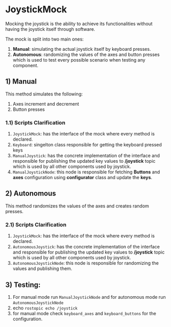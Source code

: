 # JoystickMock

Mocking the joystick is the ability to achieve its functionalities without having the joystick itself through software.

The mock is split into two main ones:
1) **Manual**: simulating the actual joystick itself by keyboard presses.
2) **Autonomous**: randomizing the values of the axes and button presses which is used to test every possible scenario when testing any component.

## 1) Manual 

This method simulates the following:
1) Axes increment and decrement 
2) Button presses 

### 1.1) Scripts Clarification
1) `JoystickMock`: has the interface of the mock where every method is declared.
2) `Keyboard`: singelton class responsible for getting the keyboard pressed keys 
3) `ManualJoystick`: has the concrete implementation of the interface and responsible for publishing the updated key values to **/joystick** topic which is used by all other components used by joystick.
4) `ManualJoystickNode`: this node is responsible for fetching **Buttons** and **axes** configuration using **configurator** class and update the **keys**.

## 2) Autonomous 

This method randomizes the values of the axes and creates random presses.

### 2.1) Scripts Clarification
1) `JoystickMock`: has the interface of the mock where every method is declared.
3) `AutonomousJoystick`: has the concrete implementation of the interface and responsible for publishing the updated key values to **/joystick** topic which is used by all other components used by joystick.
4) `AutonomousJoystickNode`: this node is responsible for randomizing the values and publishing them.


## 3) Testing:

1) For manual mode run `ManualJoystickNode` and for autonomous mode run `AutonomousJoystickNode`
2) echo `rostopic echo /joystick`
3) for manual mode check `keyboard_axes` and `keyboard_buttons` for the configuration. 
